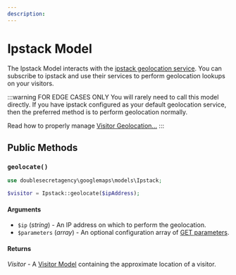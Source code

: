 ```yaml
---
description:
---
```


# Ipstack Model

The Ipstack Model interacts with the [ipstack geolocation service](https://ipstack.com/). You can subscribe to ipstack and use their services to perform geolocation lookups on your visitors.

:::warning FOR EDGE CASES ONLY
You will rarely need to call this model directly. If you have ipstack configured as your default geolocation service, then the preferred method is to perform geolocation normally.

Read how to properly manage [Visitor Geolocation...](/geolocation/)
:::

## Public Methods

### `geolocate()`

```php
use doublesecretagency\googlemaps\models\Ipstack;

$visitor = Ipstack::geolocate($ipAddress);
```

#### Arguments

 - `$ip` (_string_) - An IP address on which to perform the geolocation.
 - `$parameters` (_array_) - An optional configuration array of [GET parameters](https://ipstack.com/documentation).

#### Returns

_Visitor_ - A [Visitor Model](/models/visitor-model/) containing the approximate location of a visitor.
